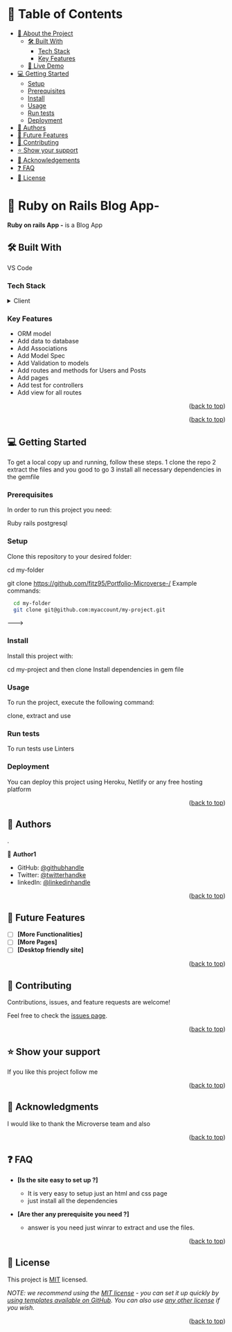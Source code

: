 # 📗 Table of Contents

- [📖 About the Project](#about-project)
  - [🛠 Built With](#built-with)
    - [Tech Stack](#tech-stack)
    - [Key Features](#key-features)
  - [🚀 Live Demo](#live-demo)
- [💻 Getting Started](#getting-started)
  - [Setup](#setup)
  - [Prerequisites](#prerequisites)
  - [Install](#install)
  - [Usage](#usage)
  - [Run tests](#run-tests)
  - [Deployment](#triangular_flag_on_post-deployment)
- [👥 Authors](#authors)
- [🔭 Future Features](#future-features)
- [🤝 Contributing](#contributing)
- [⭐️ Show your support](#support)
- [🙏 Acknowledgements](#acknowledgements)
- [❓ FAQ](#faq)
- [📝 License](#license)

# 📖 Ruby on Rails Blog  App- <a name="about-project"></a>

**Ruby on rails App -** is a Blog App 

## 🛠 Built With <a name="built-with"></a>
VS Code

### Tech Stack <a name="tech-stack"></a>


<details>
  <summary>Client</summary>
  <ul>
    <li>HTML</li>
    <li>CSS</li>
    <li>JS</li>
    <li>Gemfile</li>
  </ul>
</details>



### Key Features <a name="key-features"></a>

- ORM model
- Add data to database 
- Add Associations
- Add Model Spec
- Add Validation to models 
- Add routes and methods for Users and Posts
- Add pages 
- Add test for controllers
- Add view for all routes


<p align="right">(<a href="#readme-top">back to top</a>)</p>


<p align="right">(<a href="#readme-top">back to top</a>)</p>


## 💻 Getting Started <a name="getting-started"></a>
To get a local copy up and running, follow these steps.
1 clone the repo
2 extract the files and you good to go
3 install all necessary dependencies in the gemfile

### Prerequisites

In order to run this project you need:

Ruby
rails
postgresql


### Setup

Clone this repository to your desired folder:

cd my-folder 

git clone https://github.com/fitz95/Portfolio-Microverse-/
Example commands:

```sh
  cd my-folder
  git clone git@github.com:myaccount/my-project.git
```
--->

### Install

Install this project with:

cd my-project 
and then clone
Install dependencies in gem file


### Usage

To run the project, execute the following command:


clone, extract and use 

### Run tests

To run tests use Linters


### Deployment

You can deploy this project using Heroku, Netlify or any free hosting platform

<p align="right">(<a href="#readme-top">back to top</a>)</p>


## 👥 Authors <a name="authors"></a>
.

👤 **Author1**

- GitHub: [@githubhandle](https://github.com/fitz95/)
- Twitter: [@twitterhandke](https://twitter.com/nsonggerald/)
- linkedIn: [@linkedinhandle](https://www.linkedin.com/in/nsong-asoh/)


<p align="right">(<a href="#readme-top">back to top</a>)</p>

## 🔭 Future Features <a name="future-features"></a>

- [ ] **[More Functionalities]**
- [ ] **[More Pages]**
- [ ] **[Desktop friendly site]**

<p align="right">(<a href="#readme-top">back to top</a>)</p>


## 🤝 Contributing <a name="contributing"></a>

Contributions, issues, and feature requests are welcome!

Feel free to check the [issues page](../../issues/).

<p align="right">(<a href="#readme-top">back to top</a>)</p>



## ⭐️ Show your support <a name="support"></a>


If you like this project follow me

<p align="right">(<a href="#readme-top">back to top</a>)</p>


## 🙏 Acknowledgments <a name="acknowledgements"></a>


I would like to thank the Microverse team and also 


<p align="right">(<a href="#readme-top">back to top</a>)</p>


## ❓ FAQ <a name="faq"></a>

- **[Is the site easy to set up ?]**

  - It is very easy to setup just an html and css page
  - just install all the dependencies

- **[Are ther any prerequisite you need ?]**

  - answer is you need just winrar to extract and use the files.

<p align="right">(<a href="#readme-top">back to top</a>)</p>


## 📝 License <a name="license"></a>

This project is [MIT](./LICENSE) licensed.

_NOTE: we recommend using the [MIT license](https://choosealicense.com/licenses/mit/) - you can set it up quickly by [using templates available on GitHub](https://docs.github.com/en/communities/setting-up-your-project-for-healthy-contributions/adding-a-license-to-a-repository). You can also use [any other license](https://choosealicense.com/licenses/) if you wish._

<p align="right">(<a href="#readme-top">back to top</a>)</p>